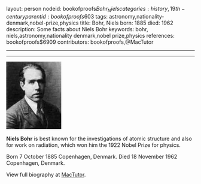 layout: person
nodeid: bookofproofs$Bohr_Niels
categories: history,19th-century
parentid: bookofproofs$603
tags: astronomy,nationality-denmark,nobel-prize,physics
title: Bohr, Niels
born: 1885
died: 1962
description: Some facts about Niels Bohr
keywords: bohr, niels,astronomy,nationality denmark,nobel prize,physics
references: bookofproofs$6909
contributors: bookofproofs,@MacTutor

---


---

![Bohr_Niels.jpg](https://github.com/bookofproofs/bookofproofs.github.io/blob/main/_sources/_assets/images/portraits/Bohr_Niels.jpg?raw=true)

**Niels Bohr** is best known for the investigations of atomic structure and also for work on radiation, which won him the 1922 Nobel Prize for physics.

Born 7 October 1885 Copenhagen, Denmark. Died 18 November 1962 Copenhagen, Denmark.


View full biography at [MacTutor](https://mathshistory.st-andrews.ac.uk/Biographies/Bohr_Niels/).